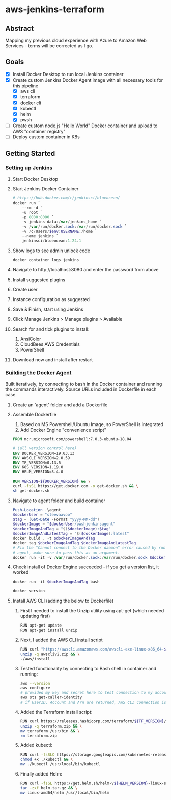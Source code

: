 # aws-jenkins-terraform

## Abstract

Mapping my previous cloud experience with Azure to Amazon Web Services - terms will be corrected as I go.

## Goals

- [x] Install Docker Desktop to run local Jenkins container
- [x] Create custom Jenkins Docker Agent image with all necessary tools for this pipeline
  - [x] aws cli
  - [x] terraform
  - [x] docker cli
  - [x] kubectl
  - [x] helm
  - [x] pwsh
- [ ] Create custom node.js "Hello World" Docker container and upload to AWS "container registry"
- [ ] Deploy custom container in K8s

## Getting Started

### Setting up Jenkins

1. Start Docker Desktop
1. Start Jenkins Docker Container

    ```powershell
    # https://hub.docker.com/r/jenkinsci/blueocean/
    docker run `
        --rm -d `
        -u root `
        -p 8080:8080 `
        -v jenkins-data:/var/jenkins_home `
        -v /var/run/docker.sock:/var/run/docker.sock `
        -v /c/Users/$env:USERNAME:/home `
        --name jenkins `
        jenkinsci/blueocean:1.24.1
    ```

1. Show logs to see admin unlock code

    ```powershell
    docker container logs jenkins
    ```

1. Navigate to http://localhost:8080 and enter the password from above
1. Install suggested plugins
1. Create user
1. Instance configuration as suggested
1. Save & Finish, start using Jenkins
1. Click Manage Jenkins > Manage plugins > Available
1. Search for and tick plugins to install:
   1. AnsiColor
   1. CloudBees AWS Credentials
   1. PowerShell
1. Download now and install after restart

### Building the Docker Agent

Built iteratively, by connecting to bash in the Docker container and running the commands interactively.
Source URLs included in Dockerfile in each case.

1. Create an 'agent' folder and add a Dockerfile
1. Assemble Dockerfile
   1. Based on MS Powershell/Ubuntu Image, so PowerShell is integrated
   1. Add Docker Engine "convenience script"

    ```Dockerfile
    FROM mcr.microsoft.com/powershell:7.0.3-ubuntu-18.04

    # (all version control here)
    ENV DOCKER_VERSION=19.03.13
    ENV AWSCLI_VERSION=2.0.59
    ENV TF_VERSION=0.13.5
    ENV K8S_VERSION=1.19.0
    ENV HELM_VERSION=3.4.0

    RUN VERSION=${DOCKER_VERSION} && \
    curl -fsSL https://get.docker.com -o get-docker.sh && \
    sh get-docker.sh
    ```

1. Navigate to agent folder and build container

    ```powershell
    Push-Location .\agent
    $dockerUser = "steevaavoo"
    $tag = (Get-Date -Format "yyyy-MM-dd")
    $dockerImage = "$dockerUser/pwshjenkinsagent"
    $dockerImageAndTag = "$($dockerImage):$tag"
    $dockerImageAndLatestTag = "$($dockerImage):latest"
    docker build . -t $dockerImageAndTag
    docker tag $dockerImageAndTag $dockerImageAndLatestTag
    # Fix the "Cannot connect to the Docker daemon" error caused by running Docker-in-Docker - when calling the
    # agent, make sure to pass this as an argument.
    docker run -it -v /var/run/docker.sock:/var/run/docker.sock $dockerImageAndTag bash
    ```

1. Check install of Docker Engine succeeded - if you get a version list, it worked

    ```powershell
    docker run -it $dockerImageAndTag bash
    ```

    ```bash
    docker version
    ```

1. Install AWS CLI (adding the below to Dockerfile)
   1. First I needed to install the Unzip utility using apt-get (which needed updating first)

        ```bash
        RUN apt-get update
        RUN apt-get install unzip
        ```

   1. Next, I added the AWS CLI install script

        ```bash
        RUN curl "https://awscli.amazonaws.com/awscli-exe-linux-x86_64-${AWSCLI_VERSION}.zip" -o "awscliv2.zip" && \
        unzip -q awscliv2.zip && \
        ./aws/install
        ```

   1. Tested functionality by connecting to Bash shell in container and running:

        ```bash
        aws --version
        aws configure
        # provided my key and secret here to test connection to my account
        aws sts get-caller-identity
        # if UserID, Account and Arn are returned, AWS CLI connection is working
        ```

   1. Added the Terraform install script:

        ```bash
        RUN curl https://releases.hashicorp.com/terraform/${TF_VERSION}/terraform_${TF_VERSION}_linux_amd64.zip -o terraform.zip && \
        unzip -q terraform.zip && \
        mv terraform /usr/bin && \
        rm terraform.zip
        ```

   1. Added kubectl:

        ```bash
        RUN curl -fsSLO https://storage.googleapis.com/kubernetes-release/release/v${K8S_VERSION}/bin/linux/amd64/kubectl && \
        chmod +x ./kubectl && \
        mv ./kubectl /usr/local/bin/kubectl
        ```

   1. Finally added Helm:

        ```bash
        RUN curl -fsSL https://get.helm.sh/helm-v${HELM_VERSION}-linux-amd64.tar.gz -o helm.tar.gz && \
        tar -zxf helm.tar.gz && \
        mv linux-amd64/helm /usr/local/bin/helm
        ```
